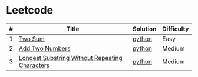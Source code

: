 Leetcode
===========

| # | Title | Solution | Difficulty |
|---| ----- | -------- | ---------- |
|1|[Two Sum](https://leetcode.com/problems/two-sum/)| [python](./0001_two_sum/main.py) |Easy|
|2|[Add Two Numbers](https://leetcode.com/problems/add-two-numbers/)| [python](./0002-add-two-numbers/main.py)|Medium|
|3|[Longest Substring Without Repeating Characters](https://leetcode.com/problems/longest-substring-without-repeating-characters/)| [python]()|Medium|
